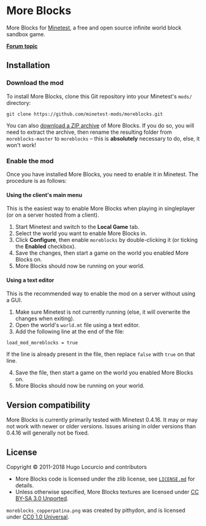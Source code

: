 # More Blocks

More Blocks for [Minetest](https://www.minetest.net/), a free and open source infinite
world block sandbox game.

[**Forum topic**](https://forum.minetest.net/viewtopic.php?f=11&t=509)

## Installation

### Download the mod

To install More Blocks, clone this Git repository into your Minetest's `mods/`
directory:

```
git clone https://github.com/minetest-mods/moreblocks.git
```

You can also
[download a ZIP archive](https://github.com/minetest-mods/moreblocks/archive/master.zip)
of More Blocks. If you do so, you will need to extract the archive, then rename
the resulting folder from `moreblocks-master` to `moreblocks` – this is
**absolutely** necessary to do, else, it won't work!

### Enable the mod

Once you have installed More Blocks, you need to enable it in Minetest.
The procedure is as follows:

#### Using the client's main menu

This is the easiest way to enable More Blocks when playing in singleplayer
(or on a server hosted from a client).

1. Start Minetest and switch to the **Local Game** tab.
2. Select the world you want to enable More Blocks in.
3. Click **Configure**, then enable `moreblocks` by double-clicking it
   (or ticking the **Enabled** checkbox).
4. Save the changes, then start a game on the world you enabled More Blocks on.
5. More Blocks should now be running on your world.

#### Using a text editor

This is the recommended way to enable the mod on a server without using a GUI.

1. Make sure Minetest is not currently running (else, it will overwrite
   the changes when exiting).
2. Open the world's `world.mt` file using a text editor.
3. Add the following line at the end of the file:

```
load_mod_moreblocks = true
```

If the line is already present in the file, then replace `false` with `true` on that line.

4. Save the file, then start a game on the world you enabled More Blocks on.
5. More Blocks should now be running on your world.

## Version compatibility

More Blocks is currently primarily tested with Minetest 0.4.16.
It may or may not work with newer or older versions. Issues arising in older
versions than 0.4.16 will generally not be fixed.

## License

Copyright © 2011-2018 Hugo Locurcio and contributors

- More Blocks code is licensed under the zlib license, see
  [`LICENSE.md`](LICENSE.md) for details.
- Unless otherwise specified, More Blocks textures are licensed under
  [CC BY-SA 3.0 Unported](https://creativecommons.org/licenses/by-sa/3.0/).

`moreblocks_copperpatina.png` was created by pithydon, and is licensed under
[CC0 1.0 Universal](https://creativecommons.org/publicdomain/zero/1.0/).
